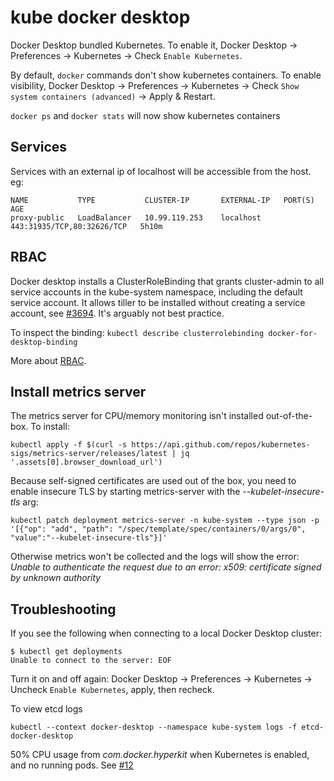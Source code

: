# kube docker desktop

Docker Desktop bundled Kubernetes. To enable it, Docker Desktop -> Preferences -> Kubernetes -> Check `Enable Kubernetes`.

By default, `docker` commands don't show kubernetes containers. To enable visibility, Docker Desktop -> Preferences -> Kubernetes -> Check `Show system containers (advanced)` -> Apply & Restart.

`docker ps` and `docker stats` will now show kubernetes containers

## Services

Services with an external ip of localhost will be accessible from the host.
eg:

```
NAME           TYPE           CLUSTER-IP       EXTERNAL-IP   PORT(S)                      AGE
proxy-public   LoadBalancer   10.99.119.253    localhost     443:31935/TCP,80:32626/TCP   5h10m
```

## RBAC

Docker desktop installs a ClusterRoleBinding that grants cluster-admin to all service accounts in the kube-system namespace, including the default service account. It allows tiller to be installed without creating a service account, see [#3694](https://github.com/docker/for-mac/issues/3694). It's arguably not best practice.

To inspect the binding: `kubectl describe clusterrolebinding docker-for-desktop-binding`

More about [RBAC](https://kubernetes.io/docs/reference/access-authn-authz/rbac/).

## Install metrics server

The metrics server for CPU/memory monitoring isn't installed out-of-the-box. To install:

```shell
kubectl apply -f $(curl -s https://api.github.com/repos/kubernetes-sigs/metrics-server/releases/latest | jq '.assets[0].browser_download_url')
```

Because self-signed certificates are used out of the box, you need to enable insecure TLS by starting metrics-server with the _--kubelet-insecure-tls_ arg:

```shell
kubectl patch deployment metrics-server -n kube-system --type json -p '[{"op": "add", "path": "/spec/template/spec/containers/0/args/0", "value":"--kubelet-insecure-tls"}]'
```

Otherwise metrics won't be collected and the logs will show the error: _Unable to authenticate the request due to an error: x509: certificate signed by unknown authority_

## Troubleshooting

If you see the following when connecting to a local Docker Desktop cluster:

```shell
$ kubectl get deployments
Unable to connect to the server: EOF
```

Turn it on and off again: Docker Desktop -> Preferences -> Kubernetes -> Uncheck `Enable Kubernetes`, apply, then recheck.

To view etcd logs

```shell
kubectl --context docker-desktop --namespace kube-system logs -f etcd-docker-desktop
```

50% CPU usage from _com.docker.hyperkit_ when Kubernetes is enabled, and no running pods. See [#12](https://github.com/docker/roadmap/issues/12#issuecomment-656970659)
